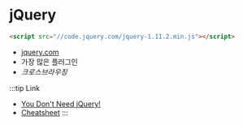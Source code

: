 # jQuery

```html
<script src="//code.jquery.com/jquery-1.11.2.min.js"></script>
```

- [jquery.com](http://jquery.com/) 
- 가장 많은 플러그인 
- *크로스브라우징* 

:::tip Link
- [You Don't Need jQuery!](https://blog.garstasio.com/you-dont-need-jquery/)
- [Cheatsheet](http://oscarotero.com/jquery/)
:::